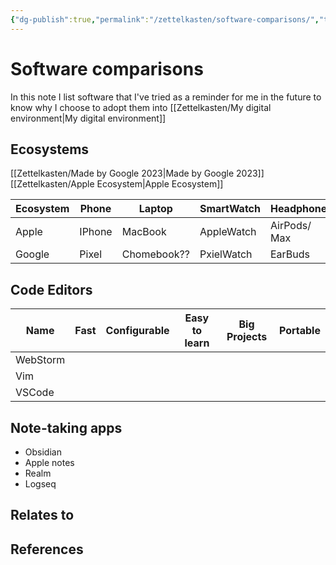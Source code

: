 ```yaml
---
{"dg-publish":true,"permalink":"/zettelkasten/software-comparisons/","title":"Software comparisons","tags":["status/todo","core/tech"],"noteIcon":"","created":"2023-10-08T14:34:06.039+01:00"}
---
```



# Software comparisons

In this note I list software that I've tried as a reminder for me in the future to know why I choose to adopt them into [[Zettelkasten/My digital environment\|My digital environment]]

## Ecosystems
[[Zettelkasten/Made by Google 2023\|Made by Google 2023]]
[[Zettelkasten/Apple Ecosystem\|Apple Ecosystem]]

| Ecosystem | Phone  | Laptop      | SmartWatch | Headphones   |
| --------- | ------ | ----------- | ---------- | ------------ |
| Apple     | IPhone | MacBook     | AppleWatch | AirPods/ Max |
| Google    | Pixel  | Chomebook?? | PxielWatch | EarBuds             |


## Code Editors

| Name     | Fast | Configurable | Easy to learn | Big Projects | Portable |
| -------- | ---- | ------------ | ------------- | ------------ | -------- |
| WebStorm |      |              |               |              |          |
| Vim      |      |              |               |              |          |
| VSCode   |      |              |               |              |          |


## Note-taking apps
- Obsidian
- Apple notes
- Realm
- Logseq




## Relates to
## References
